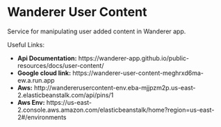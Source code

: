 <h1>Wanderer User Content</h1>

<p>
    Service for manipulating user added content in Wanderer app.
</p>

Useful Links:
<ul>
    <li><b>Api Documentation:</b> https://wanderer-app.github.io/public-resources/docs/user-content/ </li>
    <li><b>Google cloud link:</b>  https://wanderer-user-content-meghrxd6ma-ew.a.run.app </li>
    <li><b>Aws:</b>  http://wandererusercontent-env.eba-mjjpzm2p.us-east-2.elasticbeanstalk.com/api/pins/1 </li>
    <li><b>Aws Env:</b>  https://us-east-2.console.aws.amazon.com/elasticbeanstalk/home?region=us-east-2#/environments </li>
</ul>
